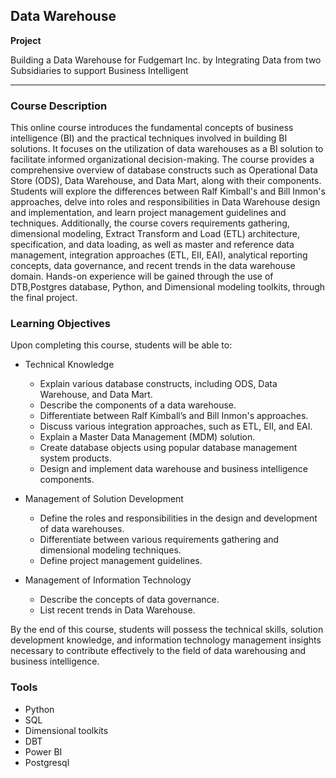 ## Data Warehouse

**Project**

Building a Data Warehouse for Fudgemart Inc. by  Integrating Data from  two Subsidiaries to support Business Intelligent

***



### Course Description

This online course introduces the fundamental concepts of business intelligence (BI) and the practical techniques involved in building BI solutions. It focuses on the utilization of data warehouses as a BI solution to facilitate informed organizational decision-making. The course provides a comprehensive overview of database constructs such as Operational Data Store (ODS), Data Warehouse, and Data Mart, along with their components. Students will explore the differences between Ralf Kimball's and Bill Inmon's approaches, delve into roles and responsibilities in Data Warehouse design and implementation, and learn project management guidelines and techniques. Additionally, the course covers requirements gathering, dimensional modeling, Extract Transform and Load (ETL) architecture, specification, and data loading, as well as master and reference data management, integration approaches (ETL, EII, EAI), analytical reporting concepts, data governance, and recent trends in the data warehouse domain. Hands-on experience will be gained through the use of DTB,Postgres database, Python, and Dimensional modeling toolkits, through the final project.



### Learning Objectives

Upon completing this course, students will be able to:

- Technical Knowledge
    - Explain various database constructs, including ODS, Data Warehouse, and Data Mart.
    - Describe the components of a data warehouse.
    - Differentiate between Ralf Kimball’s and Bill Inmon's approaches.
    - Discuss various integration approaches, such as ETL, EII, and EAI.
    - Explain a Master Data Management (MDM) solution.
    - Create database objects using popular database management system products.
    - Design and implement data warehouse and business intelligence components.



- Management of Solution Development
    - Define the roles and responsibilities in the design and development of data warehouses.
    - Differentiate between various requirements gathering and dimensional modeling techniques.
    - Define project management guidelines.

- Management of Information Technology
    - Describe the concepts of data governance.
    - List recent trends in Data Warehouse.

By the end of this course, students will possess the technical skills, solution development knowledge, and information technology management insights necessary to contribute effectively to the field of data warehousing and business intelligence.


### Tools
- Python
- SQL
- Dimensional toolkits
- DBT 
- Power BI 
- Postgresql 